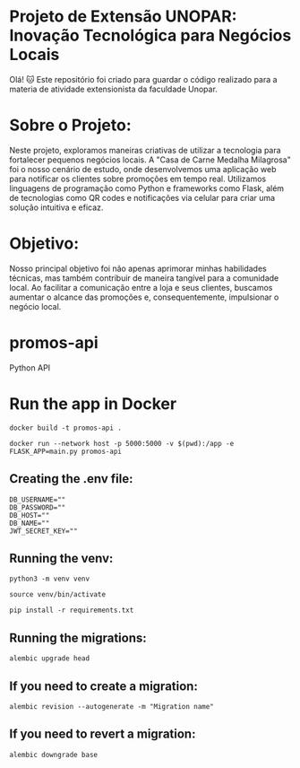 # Projeto de Extensão UNOPAR: Inovação Tecnológica para Negócios Locais

Olá! 🐱
Este repositório foi criado para guardar o código realizado para a materia de atividade extensionista da faculdade Unopar. 

# Sobre o Projeto:
Neste projeto, exploramos maneiras criativas de utilizar a tecnologia para fortalecer pequenos negócios locais. A "Casa de Carne Medalha Milagrosa" foi o nosso cenário de estudo, onde desenvolvemos uma aplicação web para notificar os clientes sobre promoções em tempo real. Utilizamos linguagens de programação como Python e frameworks como Flask, além de tecnologias como QR codes e notificações via celular para criar uma solução intuitiva e eficaz.

# Objetivo:
Nosso principal objetivo foi não apenas aprimorar minhas habilidades técnicas, mas também contribuir de maneira tangível para a comunidade local. Ao facilitar a comunicação entre a loja e seus clientes, buscamos aumentar o alcance das promoções e, consequentemente, impulsionar o negócio local.

# promos-api
Python API 

# Run the app in Docker
`docker build -t promos-api .`

`docker run --network host -p 5000:5000 -v $(pwd):/app -e FLASK_APP=main.py promos-api`

## Creating the .env file:
```
DB_USERNAME=""
DB_PASSWORD=""
DB_HOST=""
DB_NAME=""
JWT_SECRET_KEY=""
```

## Running the venv:
`python3 -m venv venv`

`source venv/bin/activate`

`pip install -r requirements.txt`

## Running the migrations:
`alembic upgrade head`

## If you need to create a migration:
`alembic revision --autogenerate -m "Migration name"`

## If you need to revert a migration:
`alembic downgrade base`
